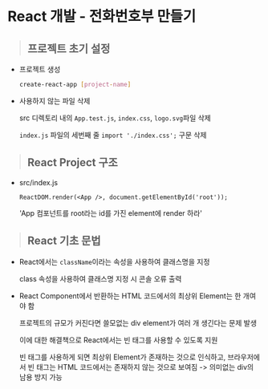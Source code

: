# React 개발 - 전화번호부 만들기

> ## 프로젝트 초기 설정

- 프로젝트 생성

  ```bash
  create-react-app [project-name]
  ```

- 사용하지 않는 파일 삭제

  src 디렉토리 내의 `App.test.js`, `index.css`, `logo.svg`파일 삭제

  `index.js` 파일의 세번째 줄 `import './index.css';` 구문 삭제

> ## React Project 구조

- src/index.js

  `ReactDOM.render(<App />, document.getElementById('root'));`

  'App 컴포넌트를 root라는 id를 가진 element에 render 하라'

> ## React 기초 문법

- React에서는 `className`이라는 속성을 사용하여 클래스명을 지정

  class 속성을 사용하여 클래스명 지정 시 콘솔 오류 출력

- React Component에서 반환하는 HTML 코드에서의 최상위 Element는 한 개여야 함

  프로젝트의 규모가 커진다면 쓸모없는 div element가 여러 개 생긴다는 문제 발생

  이에 대한 해결책으로 React에서는 빈 태그를 사용할 수 있도록 지원

  빈 태그를 사용하게 되면 최상위 Element가 존재하는 것으로 인식하고, 브라우저에서 빈 태그는 HTML 코드에서는 존재하지 않는 것으로 보여짐 -> 의미없는 div의 남용 방지 가능